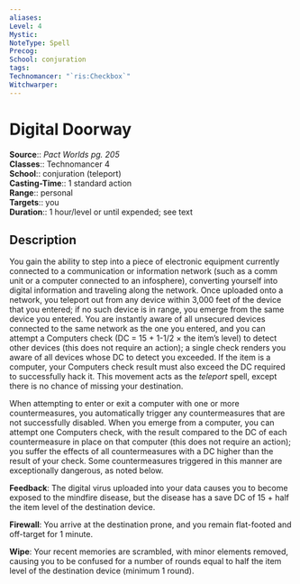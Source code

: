 ```yaml
---
aliases: 
Level: 4
Mystic: 
NoteType: Spell
Precog: 
School: conjuration 
tags: 
Technomancer: "`ris:Checkbox`"
Witchwarper: 
---
```


# Digital Doorway

**Source**:: _Pact Worlds pg. 205_  
**Classes**:: Technomancer 4  
**School**:: conjuration (teleport)  
**Casting-Time**:: 1 standard action  
**Range**:: personal  
**Targets**:: you  
**Duration**:: 1 hour/level or until expended; see text  

## Description

You gain the ability to step into a piece of electronic equipment currently connected to a communication or information network (such as a comm unit or a computer connected to an infosphere), converting yourself into digital information and traveling along the network. Once uploaded onto a network, you teleport out from any device within 3,000 feet of the device that you entered; if no such device is in range, you emerge from the same device you entered. You are instantly aware of all unsecured devices connected to the same network as the one you entered, and you can attempt a Computers check (DC = 15 + 1-1/2 × the item’s level) to detect other devices (this does not require an action); a single check renders you aware of all devices whose DC to detect you exceeded. If the item is a computer, your Computers check result must also exceed the DC required to successfully hack it. This movement acts as the _teleport_ spell, except there is no chance of missing your destination.

When attempting to enter or exit a computer with one or more countermeasures, you automatically trigger any countermeasures that are not successfully disabled. When you emerge from a computer, you can attempt one Computers check, with the result compared to the DC of each countermeasure in place on that computer (this does not require an action); you suffer the effects of all countermeasures with a DC higher than the result of your check. Some countermeasures triggered in this manner are exceptionally dangerous, as noted below.

**Feedback**: The digital virus uploaded into your data causes you to become exposed to the mindfire disease, but the disease has a save DC of 15 + half the item level of the destination device.

**Firewall**: You arrive at the destination prone, and you remain flat-footed and off-target for 1 minute.

**Wipe**: Your recent memories are scrambled, with minor elements removed, causing you to be confused for a number of rounds equal to half the item level of the destination device (minimum 1 round).
